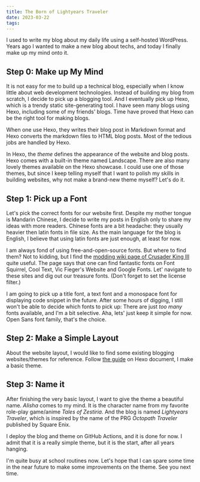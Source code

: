 ```yaml
---
title: The Born of Lightyears Traveler
date: 2023-03-22
tags:
---
```


I used to write my blog about my daily life using a self-hosted WordPress. Years ago I wanted to make a new blog about techs, and today I finally make up my mind onto it.

## Step 0: Make up My Mind

It is not easy for me to build up a technical blog, especially when I know little about web development technologies. Instead of building my blog from scratch, I decide to pick up a blogging tool. And I eventually pick up Hexo, which is a trendy static site-generating tool. I have seen many blogs using Hexo, including some of my friends' blogs. Time have proved that Hexo can be the right tool for making blogs.

When one use Hexo, they writes their blog post in Markdown format and Hexo converts the markdown files to HTML blog posts. Most of the tedious jobs are handled by Hexo.

In Hexo, the *theme* defines the appearance of the website and blog posts. Hexo comes with a built-in theme named Landscape. There are also many lovely themes available on the Hexo showcase. I could use one of those themes, but since I keep telling myself that I want to polish my skills in building websites, why not make a brand-new theme myself? Let's do it.

## Step 1: Pick up a Font

Let's pick the correct fonts for our website first. Despite my mother tongue is Mandarin Chinese, I decide to write my posts in English only to share my ideas with more readers. Chinese fonts are a bit headache: they usually heavier then latin fonts in file size. As the main language for the blog is English, I believe that using latin fonts are just enough, at least for now.

I am always fond of using free-and-open-source fonts. But where to find them? Not to kidding, but I find the [modding wiki page of Crusader King III](https://ck3.paradoxwikis.com/Fonts) quite useful. The page says that one can find fantastic fonts on Font Squirrel, Cool Text, Vic Fieger's Website and Google Fonts. Let' navigate to these sites and dig out our treasure fonts. (Don't forget to set the license filter.)

I am going to pick up a title font, a text font and a monospace font for displaying code snippet in the future. After some hours of digging, I still won't be able to decide which fonts to pick up: There are just *too many* fonts available, and I'm a bit selective. Aha, lets' just keep it simple for now. Open Sans font family, that's the choice.

## Step 2: Make a Simple Layout

About the website layout, I would like to find some existing blogging websites/themes for reference. Follow [the guide](https://hexo.io/docs/themes) on Hexo document, I make a basic theme.

## Step 3: Name it

After finishing the very basic layout, I want to give the theme a beautiful name. *Alisha* comes to my mind. It is the character name from my favorite role-play game/anime *Tales of Zestiria*. And the blog is named *Lightyears Traveler*, which is inspired by the name of the PRG *Octopath Traveler* published by Square Enix.

I deploy the blog and theme on GitHub Actions, and it is done for now. I admit that it is a really simple theme, but it is the start, after all years hanging.

I'm quite busy at school routines now. Let's hope that I can spare some time in the near future to make some improvements on the theme. See you next time.
